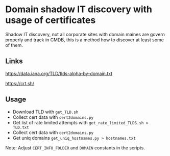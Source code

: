 # Domain shadow IT discovery with usage of certificates

Shadow IT discovery, not all corporate sites with domain maines are govern properly and track in CMDB, this is a method how to discover at least some of them.

## Links

<https://data.iana.org/TLD/tlds-alpha-by-domain.txt>

<https://crt.sh/>

## Usage

* Download TLD with `get_TLD.sh`
* Collect cert data with `cert2domains.py`
* Get list of rate limited attempts with `get_rate_limited_TLDS.sh > TLD.txt`
* Collect cert data with `cert2domains.py`
* Get uniq domains `get_uniq_hostnames.py > hostnames.txt`

Note: Adjust `CERT_INFO_FOLDER` and `DOMAIN` constants in the scripts.
